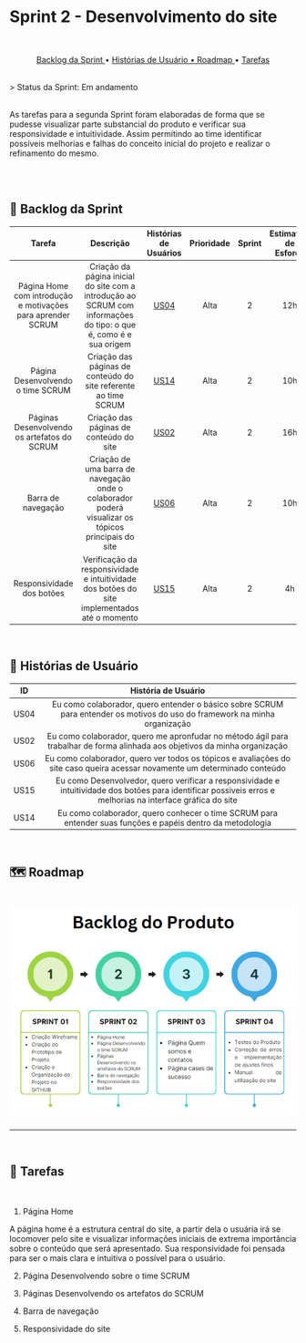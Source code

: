 # Sprint 2 - Desenvolvimento do site 
<br>

<p align="center">
  <a href ="#backlog"> Backlog da Sprint </a>  •
  <a href ="historias"> Histórias de Usuário •
  <a href ="#roadmap"> Roadmap </a> •
  <a href ="#tarefas"> Tarefas </a>
</p><br>
> Status da Sprint: Em andamento

<br>
<br>

As tarefas para a segunda Sprint foram elaboradas de forma que se pudesse visualizar parte substancial do produto e verificar sua responsividade e intuitividade. Assim permitindo ao time identificar possíveis melhorias e falhas do conceito inicial do projeto e realizar o refinamento do mesmo.

<br>
<br>

## 🔮 Backlog da Sprint <a id="backlog"></a>

|                            Tarefa                            |                          Descrição                           |               Histórias de Usuários                | Prioridade | Sprint | Estimativa de Esforço |       Status       |
| :----------------------------------------------------------: | :----------------------------------------------------------: | :------------------------------------------------: | :--------: | :----: | :-------------------: | :----------------: |
| Página Home com introdução e motivações para aprender SCRUM |  Criação da página inicial do site com a introdução ao SCRUM com informações do tipo: o que é, como é e sua origem | <a href='#us04'>US04</a> | Alta | 2 | 12h | 🚧 |
| Página Desenvolvendo o time SCRUM |  Criação das páginas de conteúdo do site referente ao time SCRUM | <a href='#us14'>US14</a> | Alta | 2 | 10h | 🚧 |
| Páginas Desenvolvendo os artefatos do SCRUM |  Criação das páginas de conteúdo do site | <a href='#us05'>US02</a> | Alta | 2 | 16h | 🚧 |
| Barra de navegação |  Criação de uma barra de navegação onde o colaborador poderá visualizar os tópicos principais do site | <a href='#us06'>US06</a> | Alta | 2 | 10h | 🚧 |
| Responsividade dos botões | Verificação da responsividade e intuitividade dos botões do site implementados até o momento | <a href='#us15'>US15</a> | Alta | 2 | 4h | 🚧 |



<br>

## 📖 Histórias de Usuário<a id="historia"></a>


|          ID           |                     História de Usuário                      |
| :-------------------: | :----------------------------------------------------------: |
| US04<a id='us04'></a> | Eu como colaborador, quero entender o básico sobre SCRUM para entender os motivos do uso do framework na minha organização |
| US02<a id='us05'></a> | Eu como colaborador, quero me apronfudar no método ágil para trabalhar de forma alinhada aos objetivos da minha organização |
| US06<a id='us06'></a> | Eu como colaborador, quero ver todos os tópicos e avaliações do site caso queira acessar novamente um determinado conteúdo |
| US15<a id='us16'></a> | Eu como Desenvolvedor, quero verificar a responsividade e intuitividade dos botões para identificar possiveis erros e melhorias na interface gráfica do site |
| US14<a id='us14'></a> | Eu como colaborador, quero conhecer o time SCRUM para entender suas funções e papéis dentro da metodologia |

<br>

## 🗺️ Roadmap<a id="roadmap"></a>
<h1 align="center"> <img src = "./Doc/Imagens/Roadmap1.png" /></h1> <hr>

<br>

## 📝 Tarefas<a id="tarefas"></a><br>
<br>

1. Página Home

A página home é a estrutura central do site, a partir dela o usuária irá se locomover pelo site e visualizar informações iniciais de extrema importância sobre o conteúdo que será apresentado. Sua responsividade foi pensada para ser o mais clara e intuitiva o possível para o usuário.

2. Página Desenvolvendo sobre o time SCRUM

3. Páginas Desenvolvendo os artefatos do SCRUM

4. Barra de navegação

5. Responsividade do site


